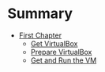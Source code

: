 # Summary

* [First Chapter](chapter1/chapter1.md)
    * [Get VirtualBox](chapter1/download_VB.md)
    * [Prepare VirtualBox](chapter1/prepare_VB.md)
    * [Get and Run the VM](chapter1/download_VB.md)
